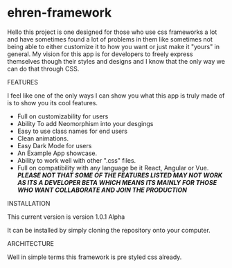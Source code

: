 # ehren-framework 

Hello this project is one designed for those who use css frameworks a lot and have sometimes found a lot of problems in them like sometimes not being able to either customize it to how you want or just make it "yours" in general. My vision for this app is for developers to freely express themselves though their styles and designs and I know that the only way we can do that through CSS.

FEATURES

I feel like one of the only ways I can show you what this app is truly made of is to show you its cool features.

* Full on customizability for users
* Ability To add Neomorphism into your desgings
* Easy to use class names for end users
* Clean animations.
* Easy Dark Mode for users
* An Example App showcase.
* Ability to work well with other ".css" files.
* Full on compatibility with any language be it React, Angular or Vue.
          *****PLEASE NOT THAT SOME OF THE FEATURES LISTED MAY NOT WORK AS ITS A DEVELOPER BETA WHICH MEANS ITS MAINLY FOR THOSE WHO WANT COLLABORATE AND JOIN THE PRODUCTION*****

INSTALLATION

This current version is version 1.0.1 Alpha

It can be installed by simply cloning the repository onto your computer.

ARCHITECTURE

Well in simple terms this framework is pre styled css already.
